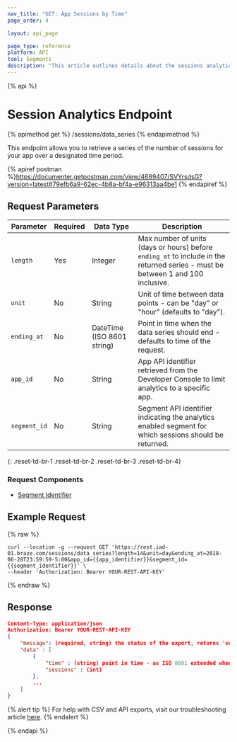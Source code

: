 ```yaml
---
nav_title: "GET: App Sessions by Time"
page_order: 4

layout: api_page

page_type: reference
platform: API
tool: Segments
description: "This article outlines details about the sessions analytics endpoint."
---
```

{% api %}
# Session Analytics Endpoint
{% apimethod get %}
/sessions/data_series
{% endapimethod %}

This endpoint allows you to retrieve a series of the number of sessions for your app over a designated time period.

{% apiref postman %}https://documenter.getpostman.com/view/4689407/SVYrsdsG?version=latest#79efb6a9-62ec-4b8a-bf4a-e96313aa4be1 {% endapiref %}

## Request Parameters

| Parameter| Required | Data Type | Description |
| -------- | -------- | --------- | ----------- |
| `length` | Yes | Integer | Max number of units (days or hours) before `ending_at` to include in the returned series - must be between 1 and 100 inclusive. |
| `unit` | No | String | Unit of time between data points - can be "day" or "hour" (defaults to "day"). |
| `ending_at` | No | DateTime (ISO 8601 string) | Point in time when the data series should end - defaults to time of the request. |
| `app_id` | No | String | App API identifier retrieved from the Developer Console to limit analytics to a specific app. |
| `segment_id` | No | String | Segment API identifier indicating the analytics enabled segment for which sessions should be returned. |
{: .reset-td-br-1 .reset-td-br-2 .reset-td-br-3  .reset-td-br-4}

### Request Components
- [Segment Identifier]({{site.baseurl}}/api/identifier_types/)

## Example Request
{% raw %}
```
curl --location -g --request GET 'https://rest.iad-01.braze.com/sessions/data_series?length=14&unit=day&ending_at=2018-06-28T23:59:59-5:00&app_id={{app_identifier}}&segment_id={{segment_identifier}}' \
--header 'Authorization: Bearer YOUR-REST-API-KEY'
```
{% endraw %}

## Response

```json
Content-Type: application/json
Authorization: Bearer YOUR-REST-API-KEY
{
    "message": (required, string) the status of the export, returns 'success' when completed without errors,
    "data" : [
        {
            "time" : (string) point in time - as ISO 8601 extended when unit is "hour" and as ISO 8601 date when unit is "day",
            "sessions" : (int)
        },
        ...
    ]
}
```

{% alert tip %}
For help with CSV and API exports, visit our troubleshooting article [here]({{site.baseurl}}/user_guide/data_and_analytics/export_braze_data/export_troubleshooting/).
{% endalert %}

{% endapi %}
